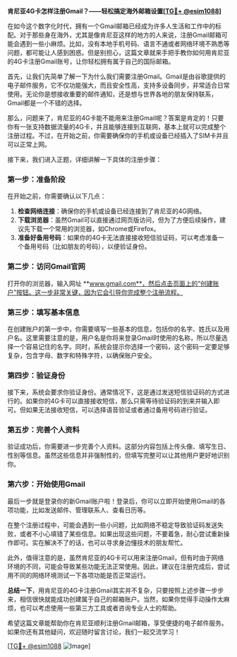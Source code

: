 **肯尼亚4G卡怎样注册Gmail？——轻松搞定海外邮箱设置[[TG💪+ @esim1088](https://t.me/s/esim1088)]**

在如今这个数字化时代，拥有一个Gmail邮箱已经成为许多人生活和工作中的标配。对于那些身在海外，尤其是像肯尼亚这样的地方的人来说，注册Gmail邮箱可能会遇到一些小麻烦。比如，没有本地手机号码、语言不通或者网络环境不熟悉等问题，都可能让人感到困惑。但是别担心，这篇文章就来手把手教你如何用肯尼亚的4G卡注册Gmail账号，让你轻松拥有属于自己的国际邮箱。

首先，让我们先简单了解一下为什么我们需要注册Gmail。Gmail是由谷歌提供的电子邮件服务，它不仅功能强大，而且安全性高，支持多设备同步，非常适合日常使用。无论你是想接收重要的邮件通知，还是想与世界各地的朋友保持联系，Gmail都是一个不错的选择。

那么，问题来了，肯尼亚的4G卡能不能用来注册Gmail呢？答案是肯定的！只要你有一张支持数据流量的4G卡，并且能够连接到互联网，基本上就可以完成整个注册过程。不过，在开始之前，你需要确保你的手机或设备已经插入了SIM卡并且可以正常上网。

接下来，我们进入正题，详细讲解一下具体的注册步骤：

### **第一步：准备阶段**
在开始之前，你需要确认以下几点：
1. **检查网络连接**：确保你的手机或设备已经连接到了肯尼亚的4G网络。
2. **下载浏览器**：虽然Gmail可以直接通过网页版访问，但为了方便后续操作，建议先下载一个常用的浏览器，如Chrome或Firefox。
3. **准备好备用号码**：如果你的4G卡无法直接接收短信验证码，可以考虑准备一个备用号码（比如朋友的号码），以便验证身份。

### **第二步：访问Gmail官网**
打开你的浏览器，输入网址 **www.gmail.com**，然后点击页面上的“创建账户”按钮。这一步非常关键，因为它会引导你完成整个注册流程。

### **第三步：填写基本信息**
在创建账户的第一步中，你需要填写一些基本的信息，包括你的名字、姓氏以及用户名。这里需要注意的是，用户名是你将来登录Gmail时使用的名称，所以尽量选择一个容易记住的名字。同时，系统会提示你选择一个密码，这个密码一定要足够复杂，包含字母、数字和特殊字符，以确保账户安全。

### **第四步：验证身份**
接下来，系统会要求你验证身份。通常情况下，这是通过发送短信验证码的方式进行的。如果你的4G卡可以直接接收短信，那么只需等待验证码的到来并输入即可。但如果无法接收短信，可以选择语音验证或者通过备用号码进行验证。

### **第五步：完善个人资料**
验证成功后，你需要进一步完善个人资料。这部分内容包括上传头像、填写生日、性别等信息。虽然这些信息并非强制性的，但填写完整可以让其他用户更好地识别你。

### **第六步：开始使用Gmail**
最后一步就是登录你的新Gmail账户啦！登录后，你可以立即开始使用Gmail的各项功能，比如发送邮件、管理联系人、查看日历等。

在整个注册过程中，可能会遇到一些小问题，比如网络不稳定导致验证码发送失败，或者不小心填错了某些信息。如果出现这些问题，不要着急，耐心尝试重新操作即可。实在解决不了的话，也可以寻求身边懂技术的朋友帮忙。

此外，值得注意的是，虽然肯尼亚的4G卡可以用来注册Gmail，但有时由于网络环境的不同，可能会导致某些功能无法正常使用。因此，建议在注册完成后，尝试用不同的网络环境测试一下各项功能是否正常运行。

**总结一下**，用肯尼亚的4G卡注册Gmail其实并不复杂，只要按照上述步骤一步步来，相信很快就能成功创建属于自己的邮箱账户。当然，如果你觉得手动操作太麻烦，也可以考虑使用一些第三方工具或者咨询专业人士的帮助。

希望这篇文章能帮助你在肯尼亚顺利注册Gmail邮箱，享受便捷的电子邮件服务。如果你还有其他疑问，欢迎随时留言讨论，我们一起交流学习！

[[TG💪+ @esim1088](https://t.me/s/esim1088) ![Image](https://i.postimg.cc/4NQfJmqS/Snipaste-2025-05-13-00-14-12.png)]